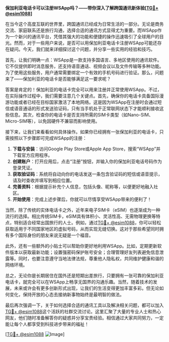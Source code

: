 **保加利亚电话卡可以注册WSApp吗？——带你深入了解跨国通讯新体验[[TG💪+ @esim1088](https://t.me/s/esim1088)]**

在当今这个高度互联的世界里，跨国通讯已经成为日常生活的一部分。无论是商务交流、家庭联系还是旅行沟通，选择合适的通讯方式显得尤为重要。而WSApp作为一个新兴的通讯平台，凭借其强大的功能和便捷的操作迅速吸引了全球用户的目光。然而，对于一些用户来说，是否可以用保加利亚电话卡注册WSApp可能还存在疑问。今天，我们就来详细探讨这个问题，并分享一些实用的经验和技巧。

首先，让我们明确一点：WSApp是一款支持多国语言、多地区使用的通讯软件。它不仅提供即时消息服务，还支持语音通话、视频会议以及文件传输等多种功能。为了使用这些服务，用户通常需要绑定一个有效的手机号码进行验证。那么，问题来了——保加利亚的电话卡是否能够满足这一要求呢？

答案是肯定的！保加利亚的电话卡完全可以用来注册并正常使用WSApp。不过，在实际操作过程中，我们需要注意几个关键点。首先，确保你的电话卡具备国际漫游功能或者已经在目标国家激活了本地网络。这是因为WSApp在注册时会通过短信或语音通话的形式发送验证码，只有当手机处于正常联网状态下才能顺利接收这些信息。其次，检查你的电话卡是否支持所需的SIM卡类型（如Nano-SIM、Micro-SIM等），以免因硬件不兼容而影响使用。

接下来，让我们来看看如何具体操作。如果你已经拥有一张保加利亚的电话卡，只需按照以下步骤即可完成WSApp的注册：

1. **下载与安装**：访问Google Play Store或Apple App Store，搜索“WSApp”并下载官方应用程序。
2. **创建账户**：打开应用后，点击“注册”按钮，并输入你的保加利亚电话号码作为登录凭证。
3. **获取验证码**：系统将自动向你的电话发送一条包含验证码的短信或语音提示，请及时查收并填写到相应位置。
4. **完善资料**：根据提示补充个人信息，包括头像、昵称等，以便更好地融入社区。
5. **开始使用**：完成上述步骤后，你就可以尽情享受WSApp带来的便利了！

当然，除了传统的实体电话卡之外，近年来电子SIM卡（eSIM）也逐渐成为一种流行的选择。相比传统SIM卡，eSIM具有体积小、灵活性高、无需物理更换等特点，特别适合经常出国旅行的人士。例如，通过[TG💪+ @esim1088](https://t.me/s/esim1088)，你可以轻松获取适用于不同国家地区的虚拟号码，从而实现无缝切换。这对于那些希望同时拥有多个国际身份的朋友来说无疑是一个福音。

此外，还有一些额外的小贴士可以帮助你更好地利用WSApp。比如，定期更新软件版本以获取最新功能；设置强密码保护账号安全；合理管理好友列表避免信息泄露等。同时，也要注意遵守当地法律法规，尊重他人隐私权，共同维护健康和谐的网络环境。

总之，无论你是长期居住在国外还是短期出差旅行，只要拥有一张可靠的保加利亚电话卡，就完全可以在WSApp上畅享无国界的沟通乐趣。当然，随着技术的发展，未来或许会有更多创新形式出现，让我们的生活变得更加丰富多彩。但无论如何变化，保持开放的心态去接纳新事物始终是最明智的做法。

最后再次强调一下，关于如何选择合适的通讯工具以及解决相关问题，都可以加入[TG💪+ @esim1088](https://t.me/s/esim1088)这个活跃的社群交流讨论。这里汇聚了大量的专业人士和热心网友，他们随时准备解答你的疑惑并分享宝贵经验。相信通过大家共同努力，一定能让每个人都享受到科技进步带来的福祉！

[[TG💪+ @esim1088](https://t.me/s/esim1088) ![Image](https://i.postimg.cc/4NQfJmqS/Snipaste-2025-05-13-00-14-12.png)]